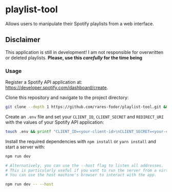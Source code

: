 # playlist-tool

Allows users to manipulate their Spotify playlists from a web interface.

## Disclaimer
This application is still in development! I am not responsible for overwritten or deleted playlists.
**Please, use this _carefully_ for the time being**

### Usage
Register a Spotify API application at: https://developer.spotify.com/dashboard/create.

Clone this repository and navigate to the project directory:
```bash
git clone --depth 1 https://github.com/rares-fodor/playlist-tool.git && cd playlist-tool
```

Create an `.env` file and set your `CLIENT_ID`, `CLIENT_SECRET` and `REDIRECT_URI` with the values of your Spotify API application:
```bash
touch .env && printf "CLIENT_ID=<your-client-id>\nCLIENT_SECRET=<your-client-secret>\nREDIRECT_URI=<your-redirect-uri>\n" > .env
```

Install the required dependencies with `npm install` or `yarn install` and start a server with:
```bash
npm run dev

# Alternatively, you can use the --host flag to listen all addresses.
# This is particularly useful if you want to run the server from a virtual machine with no browser access.
# You can use the host machine's browser to interact with the app.

npm run dev -- --host
```

